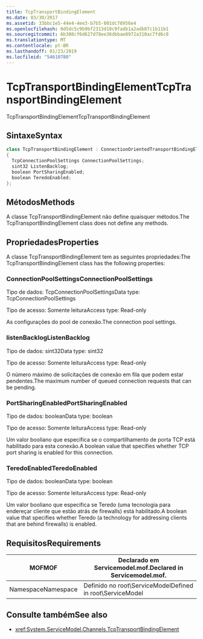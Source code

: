 ```yaml
---
title: TcpTransportBindingElement
ms.date: 03/30/2017
ms.assetid: 33bbc1e5-44e4-4ee3-b7b5-801dc78956e4
ms.openlocfilehash: 0d5dc5c9b9bf2313d18c9fadb1a2adb87c1b11b1
ms.sourcegitcommit: 6b308cf6d627d78ee36dbbae8972a310ac7fd6c8
ms.translationtype: MT
ms.contentlocale: pt-BR
ms.lasthandoff: 01/23/2019
ms.locfileid: "54610780"
---
```

# <a name="tcptransportbindingelement"></a><span data-ttu-id="c3bf9-102">TcpTransportBindingElement</span><span class="sxs-lookup"><span data-stu-id="c3bf9-102">TcpTransportBindingElement</span></span>
<span data-ttu-id="c3bf9-103">TcpTransportBindingElement</span><span class="sxs-lookup"><span data-stu-id="c3bf9-103">TcpTransportBindingElement</span></span>  
  
## <a name="syntax"></a><span data-ttu-id="c3bf9-104">Sintaxe</span><span class="sxs-lookup"><span data-stu-id="c3bf9-104">Syntax</span></span>  
  
```csharp
class TcpTransportBindingElement : ConnectionOrientedTransportBindingElement  
{  
  TcpConnectionPoolSettings ConnectionPoolSettings;  
  sint32 ListenBacklog;  
  boolean PortSharingEnabled;  
  boolean TeredoEnabled;  
};  
```  
  
## <a name="methods"></a><span data-ttu-id="c3bf9-105">Métodos</span><span class="sxs-lookup"><span data-stu-id="c3bf9-105">Methods</span></span>  
 <span data-ttu-id="c3bf9-106">A classe TcpTransportBindingElement não define quaisquer métodos.</span><span class="sxs-lookup"><span data-stu-id="c3bf9-106">The TcpTransportBindingElement class does not define any methods.</span></span>  
  
## <a name="properties"></a><span data-ttu-id="c3bf9-107">Propriedades</span><span class="sxs-lookup"><span data-stu-id="c3bf9-107">Properties</span></span>  
 <span data-ttu-id="c3bf9-108">A classe TcpTransportBindingElement tem as seguintes propriedades:</span><span class="sxs-lookup"><span data-stu-id="c3bf9-108">The TcpTransportBindingElement class has the following properties:</span></span>  
  
### <a name="connectionpoolsettings"></a><span data-ttu-id="c3bf9-109">ConnectionPoolSettings</span><span class="sxs-lookup"><span data-stu-id="c3bf9-109">ConnectionPoolSettings</span></span>  
 <span data-ttu-id="c3bf9-110">Tipo de dados: TcpConnectionPoolSettings</span><span class="sxs-lookup"><span data-stu-id="c3bf9-110">Data type: TcpConnectionPoolSettings</span></span>  
  
 <span data-ttu-id="c3bf9-111">Tipo de acesso: Somente leitura</span><span class="sxs-lookup"><span data-stu-id="c3bf9-111">Access type: Read-only</span></span>  
  
 <span data-ttu-id="c3bf9-112">As configurações do pool de conexão.</span><span class="sxs-lookup"><span data-stu-id="c3bf9-112">The connection pool settings.</span></span>  
  
### <a name="listenbacklog"></a><span data-ttu-id="c3bf9-113">listenBacklog</span><span class="sxs-lookup"><span data-stu-id="c3bf9-113">ListenBacklog</span></span>  
 <span data-ttu-id="c3bf9-114">Tipo de dados: sint32</span><span class="sxs-lookup"><span data-stu-id="c3bf9-114">Data type: sint32</span></span>  
  
 <span data-ttu-id="c3bf9-115">Tipo de acesso: Somente leitura</span><span class="sxs-lookup"><span data-stu-id="c3bf9-115">Access type: Read-only</span></span>  
  
 <span data-ttu-id="c3bf9-116">O número máximo de solicitações de conexão em fila que podem estar pendentes.</span><span class="sxs-lookup"><span data-stu-id="c3bf9-116">The maximum number of queued connection requests that can be pending.</span></span>  
  
### <a name="portsharingenabled"></a><span data-ttu-id="c3bf9-117">PortSharingEnabled</span><span class="sxs-lookup"><span data-stu-id="c3bf9-117">PortSharingEnabled</span></span>  
 <span data-ttu-id="c3bf9-118">Tipo de dados: boolean</span><span class="sxs-lookup"><span data-stu-id="c3bf9-118">Data type: boolean</span></span>  
  
 <span data-ttu-id="c3bf9-119">Tipo de acesso: Somente leitura</span><span class="sxs-lookup"><span data-stu-id="c3bf9-119">Access type: Read-only</span></span>  
  
 <span data-ttu-id="c3bf9-120">Um valor booliano que especifica se o compartilhamento de porta TCP está habilitado para esta conexão.</span><span class="sxs-lookup"><span data-stu-id="c3bf9-120">A boolean value that specifies whether TCP port sharing is enabled for this connection.</span></span>  
  
### <a name="teredoenabled"></a><span data-ttu-id="c3bf9-121">TeredoEnabled</span><span class="sxs-lookup"><span data-stu-id="c3bf9-121">TeredoEnabled</span></span>  
 <span data-ttu-id="c3bf9-122">Tipo de dados: boolean</span><span class="sxs-lookup"><span data-stu-id="c3bf9-122">Data type: boolean</span></span>  
  
 <span data-ttu-id="c3bf9-123">Tipo de acesso: Somente leitura</span><span class="sxs-lookup"><span data-stu-id="c3bf9-123">Access type: Read-only</span></span>  
  
 <span data-ttu-id="c3bf9-124">Um valor booliano que especifica se Teredo (uma tecnologia para endereçar cliente que estão atrás de firewalls) está habilitado.</span><span class="sxs-lookup"><span data-stu-id="c3bf9-124">A boolean value that specifies whether Teredo (a technology for addressing clients that are behind firewalls) is enabled.</span></span>  
  
## <a name="requirements"></a><span data-ttu-id="c3bf9-125">Requisitos</span><span class="sxs-lookup"><span data-stu-id="c3bf9-125">Requirements</span></span>  
  
|<span data-ttu-id="c3bf9-126">MOF</span><span class="sxs-lookup"><span data-stu-id="c3bf9-126">MOF</span></span>|<span data-ttu-id="c3bf9-127">Declarado em Servicemodel.mof.</span><span class="sxs-lookup"><span data-stu-id="c3bf9-127">Declared in Servicemodel.mof.</span></span>|  
|---------|-----------------------------------|  
|<span data-ttu-id="c3bf9-128">Namespace</span><span class="sxs-lookup"><span data-stu-id="c3bf9-128">Namespace</span></span>|<span data-ttu-id="c3bf9-129">Definido no root\ServiceModel</span><span class="sxs-lookup"><span data-stu-id="c3bf9-129">Defined in root\ServiceModel</span></span>|  
  
## <a name="see-also"></a><span data-ttu-id="c3bf9-130">Consulte também</span><span class="sxs-lookup"><span data-stu-id="c3bf9-130">See also</span></span>
- <xref:System.ServiceModel.Channels.TcpTransportBindingElement>
